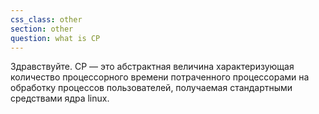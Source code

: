 ```yaml
---
css_class: other
section: other
question: what is CP
---
```

Здравствуйте. CP — это абстрактная величина характеризующая количество процессорного времени потраченного процессорами на обработку процессов пользователей, получаемая стандартными средствами ядра linux.